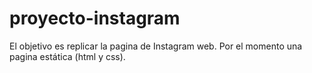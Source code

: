 # proyecto-instagram
El objetivo es replicar la pagina de Instagram web. Por el momento una pagina estática (html y css).
